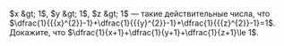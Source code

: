 $x &gt; 1$, $y &gt; 1$, $z &gt; 1$  — такие действительные числа, что $\dfrac{1}{{{x}^{2}}-1}+\dfrac{1}{{{y}^{2}}-1}+\dfrac{1}{{{z}^{2}}-1}=1$. Докажите, что $\dfrac{1}{x+1}+\dfrac{1}{y+1}+\dfrac{1}{z+1}\le 1$.